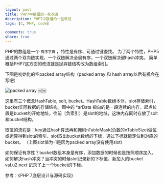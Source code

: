 ```yaml
---
layout: post
title: PHP7中数组的一些改进
description: PHP7中数组的一些改进
tags: [C, PHP, code]

comments: true
share: true
---
```

PHP的数组是一个 `有序字典` ，特性是有序、可通过键查找。
为了两个特性，PHP5通过两个双向链实现，一个双链解决全局有序，一个双链解决键hash冲突。
简单概括PHP7这方面的改进就是抛弃链结构改为数组索引。

下图是初始化的空packed array结构（packed array 和 hash array以后有机会在写吧）

![packed array](//i.loli.net/2019/05/05/5cce45d8a4d49.jpg)
	￼￼

这里有三个概念HashTable, solt, bucket。HashTable数组本体，slot存储索引，bucket实际数据的存储结构。图中的 *arData 指向的是一段连续的内存，起点位置是bucket的开始地址，往前（负索引）是slot的地址，这块内存同时存放了solt和bucket结构。

取值的流程是：key通过hash算法再和掩码nTableMask(负数的nTableSize)做位或运算得到slot的索引，slot取出bucket数组的下标，通过下标就能定位到对应的bucket。 （上图slot值为-1是因为packed array没有使用slot）

如何保证有序性？bucket数组本身是有序，添加数据的时候也是按照顺序加入。如何解决hash冲突？当冲突的时候slot记录新的下标值，新加入的bucket val.u2.next 记录了上一个bucket的下标。

参考：《PHP 7底层设计与源码实现》